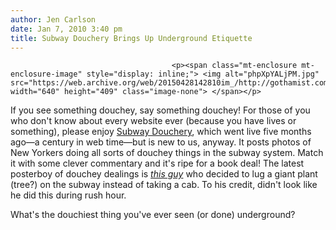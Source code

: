 ```yaml
---
author: Jen Carlson
date: Jan 7, 2010 3:40 pm
title: Subway Douchery Brings Up Underground Etiquette
---
```


	
										<p><span class="mt-enclosure mt-enclosure-image" style="display: inline;"> <img alt="phpXpYALjPM.jpg" src="https://web.archive.org/web/20150428142810im_/http://gothamist.com/attachments/arts_jen/phpXpYALjPM.jpg" width="640" height="409" class="image-none"> </span></p>

<p>If you see something douchey, say something douchey! For those of you who don&apos;t know about every website ever (because you have lives or something), please enjoy <a href="https://web.archive.org/web/20150428142810/http://www.subwaydouchery.com/">Subway Douchery</a>, which went live five months ago&#x2014;a century in web time&#x2014;but is new to us, anyway. It posts photos of New Yorkers doing all sorts of douchey things in the subway system. Match it with some clever commentary and it&apos;s ripe for a book deal! The latest posterboy of douchey dealings is <a href="https://web.archive.org/web/20150428142810/http://www.subwaydouchery.com/post/321887022/subway-douchery-planters-nuts-take-a-cab"><em>this guy</em></a> who decided to lug a giant plant (tree?) on the subway instead of taking a cab. To his credit, didn&apos;t look like he did this during rush hour.</p>

<p>What&apos;s the douchiest thing you&apos;ve ever seen (or done) underground?</p>					
										
									
				